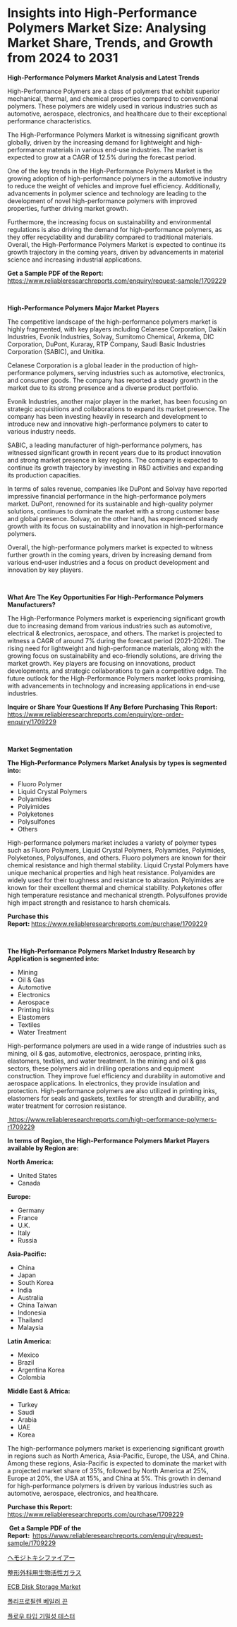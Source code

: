 <p><h1>Insights into High-Performance Polymers Market Size: Analysing Market Share, Trends, and Growth from 2024 to 2031</h1></p><p><strong>High-Performance Polymers Market Analysis and Latest Trends</strong></p>
<p><p>High-Performance Polymers are a class of polymers that exhibit superior mechanical, thermal, and chemical properties compared to conventional polymers. These polymers are widely used in various industries such as automotive, aerospace, electronics, and healthcare due to their exceptional performance characteristics.</p><p>The High-Performance Polymers Market is witnessing significant growth globally, driven by the increasing demand for lightweight and high-performance materials in various end-use industries. The market is expected to grow at a CAGR of 12.5% during the forecast period.</p><p>One of the key trends in the High-Performance Polymers Market is the growing adoption of high-performance polymers in the automotive industry to reduce the weight of vehicles and improve fuel efficiency. Additionally, advancements in polymer science and technology are leading to the development of novel high-performance polymers with improved properties, further driving market growth.</p><p>Furthermore, the increasing focus on sustainability and environmental regulations is also driving the demand for high-performance polymers, as they offer recyclability and durability compared to traditional materials. Overall, the High-Performance Polymers Market is expected to continue its growth trajectory in the coming years, driven by advancements in material science and increasing industrial applications.</p></p>
<p><strong>Get a Sample PDF of the Report:&nbsp;</strong> <a href="https://www.reliableresearchreports.com/enquiry/request-sample/1709229">https://www.reliableresearchreports.com/enquiry/request-sample/1709229</a></p>
<p>&nbsp;</p>
<p><strong>High-Performance Polymers Major Market Players</strong></p>
<p><p>The competitive landscape of the high-performance polymers market is highly fragmented, with key players including Celanese Corporation, Daikin Industries, Evonik Industries, Solvay, Sumitomo Chemical, Arkema, DIC Corporation, DuPont, Kuraray, RTP Company, Saudi Basic Industries Corporation (SABIC), and Unitika.</p><p>Celanese Corporation is a global leader in the production of high-performance polymers, serving industries such as automotive, electronics, and consumer goods. The company has reported a steady growth in the market due to its strong presence and a diverse product portfolio.</p><p>Evonik Industries, another major player in the market, has been focusing on strategic acquisitions and collaborations to expand its market presence. The company has been investing heavily in research and development to introduce new and innovative high-performance polymers to cater to various industry needs.</p><p>SABIC, a leading manufacturer of high-performance polymers, has witnessed significant growth in recent years due to its product innovation and strong market presence in key regions. The company is expected to continue its growth trajectory by investing in R&D activities and expanding its production capacities.</p><p>In terms of sales revenue, companies like DuPont and Solvay have reported impressive financial performance in the high-performance polymers market. DuPont, renowned for its sustainable and high-quality polymer solutions, continues to dominate the market with a strong customer base and global presence. Solvay, on the other hand, has experienced steady growth with its focus on sustainability and innovation in high-performance polymers.</p><p>Overall, the high-performance polymers market is expected to witness further growth in the coming years, driven by increasing demand from various end-user industries and a focus on product development and innovation by key players.</p></p>
<p>&nbsp;</p>
<p><strong>What Are The Key Opportunities For High-Performance Polymers Manufacturers?</strong></p>
<p><p>The High-Performance Polymers market is experiencing significant growth due to increasing demand from various industries such as automotive, electrical & electronics, aerospace, and others. The market is projected to witness a CAGR of around 7% during the forecast period (2021-2026). The rising need for lightweight and high-performance materials, along with the growing focus on sustainability and eco-friendly solutions, are driving the market growth. Key players are focusing on innovations, product developments, and strategic collaborations to gain a competitive edge. The future outlook for the High-Performance Polymers market looks promising, with advancements in technology and increasing applications in end-use industries.</p></p>
<p><strong>Inquire or Share Your Questions If Any Before Purchasing This Report:</strong> <a href="https://www.reliableresearchreports.com/enquiry/pre-order-enquiry/1709229">https://www.reliableresearchreports.com/enquiry/pre-order-enquiry/1709229</a></p>
<p>&nbsp;</p>
<p><strong>Market Segmentation</strong></p>
<p><strong>The High-Performance Polymers Market Analysis by types is segmented into:</strong></p>
<p><ul><li>Fluoro Polymer</li><li>Liquid Crystal Polymers</li><li>Polyamides</li><li>Polyimides</li><li>Polyketones</li><li>Polysulfones</li><li>Others</li></ul></p>
<p><p>High-performance polymers market includes a variety of polymer types such as Fluoro Polymers, Liquid Crystal Polymers, Polyamides, Polyimides, Polyketones, Polysulfones, and others. Fluoro polymers are known for their chemical resistance and high thermal stability. Liquid Crystal Polymers have unique mechanical properties and high heat resistance. Polyamides are widely used for their toughness and resistance to abrasion. Polyimides are known for their excellent thermal and chemical stability. Polyketones offer high temperature resistance and mechanical strength. Polysulfones provide high impact strength and resistance to harsh chemicals.</p></p>
<p><strong>Purchase this Report:&nbsp;</strong><a href="https://www.reliableresearchreports.com/purchase/1709229">https://www.reliableresearchreports.com/purchase/1709229</a></p>
<p>&nbsp;</p>
<p><strong>The High-Performance Polymers Market Industry Research by Application is segmented into:</strong></p>
<p><ul><li>Mining</li><li>Oil & Gas</li><li>Automotive</li><li>Electronics</li><li>Aerospace</li><li>Printing Inks</li><li>Elastomers</li><li>Textiles</li><li>Water Treatment</li></ul></p>
<p><p>High-performance polymers are used in a wide range of industries such as mining, oil & gas, automotive, electronics, aerospace, printing inks, elastomers, textiles, and water treatment. In the mining and oil & gas sectors, these polymers aid in drilling operations and equipment construction. They improve fuel efficiency and durability in automotive and aerospace applications. In electronics, they provide insulation and protection. High-performance polymers are also utilized in printing inks, elastomers for seals and gaskets, textiles for strength and durability, and water treatment for corrosion resistance.</p></p>
<p><a href="https://www.reliableresearchreports.com/high-performance-polymers-r1709229">&nbsp;https://www.reliableresearchreports.com/high-performance-polymers-r1709229</a></p>
<p><strong>In terms of Region, the High-Performance Polymers Market Players available by Region are:</strong></p>
<p>
    <p> <strong> North America: </strong>
        <ul>
            <li>United States</li>
            <li>Canada</li>
        </ul>
        </p> 
    <p> <strong> Europe: </strong>
        <ul>
            <li>Germany</li>
            <li>France</li>
            <li>U.K.</li>
            <li>Italy</li>
            <li>Russia</li>
        </ul>
        </p> 
    <p> <strong> Asia-Pacific: </strong>
        <ul>
            <li>China</li>
            <li>Japan</li>
            <li>South Korea</li>
            <li>India</li>
            <li>Australia</li>
            <li>China Taiwan</li>
            <li>Indonesia</li>
            <li>Thailand</li>
            <li>Malaysia</li>
        </ul>
        </p> 
    <p> <strong> Latin America: </strong>
        <ul>
            <li>Mexico</li>
            <li>Brazil</li>
            <li>Argentina Korea</li>
            <li>Colombia</li>
        </ul>
        </p> 
    <p> <strong> Middle East & Africa: </strong>
        <ul>
            <li>Turkey</li>
            <li>Saudi</li>
            <li>Arabia</li>
            <li>UAE</li>
            <li>Korea</li>
        </ul>
    </p>
    </p>
<p><p>The high-performance polymers market is experiencing significant growth in regions such as North America, Asia-Pacific, Europe, the USA, and China. Among these regions, Asia-Pacific is expected to dominate the market with a projected market share of 35%, followed by North America at 25%, Europe at 20%, the USA at 15%, and China at 5%. This growth in demand for high-performance polymers is driven by various industries such as automotive, aerospace, electronics, and healthcare.</p></p>
<p><strong>Purchase this Report: </strong><a href="https://www.reliableresearchreports.com/purchase/1709229">https://www.reliableresearchreports.com/purchase/1709229</a></p>
<p>&nbsp;<strong>Get a Sample PDF of the Report:&nbsp;&nbsp;</strong><a href="https://www.reliableresearchreports.com/enquiry/request-sample/1709229">https://www.reliableresearchreports.com/enquiry/request-sample/1709229</a></p>
<p><strong></strong></p>
<p><p><a href="https://github.com/LeanneBruen2023/Market-Research-Report-List-2/blob/main/1703269125839.md">ヘモジトキシファイアー</a></p><p><a href="https://github.com/charm854/Market-Research-Report-List-1/blob/main/5166223125840.md">整形外科用生物活性ガラス</a></p><p><a href="https://github.com/Alonsoolds3wq1d81czn8rbol/Market-Research-Report-List-2/blob/main/ecb-disk-storage-market.md">ECB Disk Storage Market</a></p><p><a href="https://github.com/fredrickeglers/Market-Research-Report-List-2/blob/main/2365302112017.md">폴리프로필렌 베일러 끈</a></p><p><a href="https://github.com/RichardLueilwitz787/Market-Research-Report-List-2/blob/main/2116654112018.md">플로우 타입 기밀성 테스터</a></p></p>